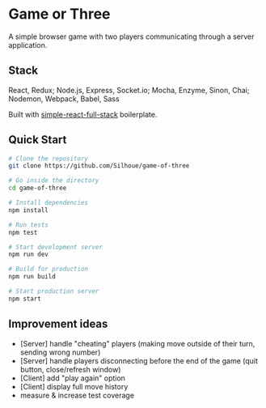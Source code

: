 # Game or Three

A simple browser game with two players communicating through a server application.

## Stack

React, Redux; Node.js, Express, Socket.io; Mocha, Enzyme, Sinon, Chai; Nodemon, Webpack, Babel, Sass

Built with [simple-react-full-stack](https://github.com/crsandeep/simple-react-full-stack) boilerplate.

## Quick Start

```bash
# Clone the repository
git clone https://github.com/Silhoue/game-of-three

# Go inside the directory
cd game-of-three

# Install dependencies
npm install

# Run tests
npm test

# Start development server
npm run dev

# Build for production
npm run build

# Start production server
npm start
```

## Improvement ideas

* [Server] handle "cheating" players (making move outside of their turn, sending wrong number)
* [Server] handle players disconnecting before the end of the game (quit button, close/refresh window)
* [Client] add "play again" option
* [Client] display full move history
* measure & increase test coverage
